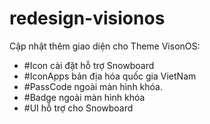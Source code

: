 # redesign-visionos
Cập nhật thêm giao diện cho Theme VisonOS:
- #Icon cài đặt hỗ trợ Snowboard
- #IconApps bản địa hóa quốc gia VietNam 
- #PassCode ngoài màn hình khóa.
- #Badge ngoài màn hình khóa
- #UI hỗ trợ cho Snowboard
